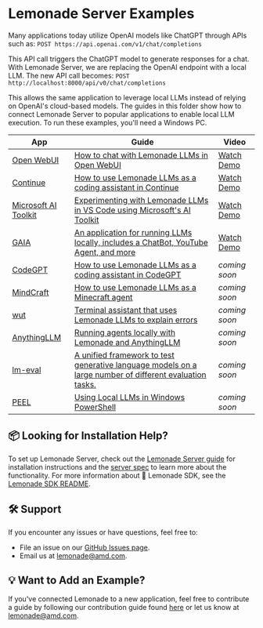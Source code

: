 # Lemonade Server Examples

Many applications today utilize OpenAI models like ChatGPT through APIs such as: `POST https://api.openai.com/v1/chat/completions`

This API call triggers the ChatGPT model to generate responses for a chat. With Lemonade Server, we are replacing the OpenAI endpoint with a local LLM. The new API call becomes: `POST http://localhost:8000/api/v0/chat/completions`

This allows the same application to leverage local LLMs instead of relying on OpenAI's cloud-based models. The guides in this folder show how to connect Lemonade Server to popular applications to enable local LLM execution. To run these examples, you'll need a Windows PC.

| App                 | Guide                                                                                               | Video                                                                                     |
|---------------------|-----------------------------------------------------------------------------------------------------|-------------------------------------------------------------------------------------------|
| [Open WebUI](https://github.com/open-webui/open-webui)         | [How to chat with Lemonade LLMs in Open WebUI](https://ryzenai.docs.amd.com/en/latest/llm/server_interface.html#open-webui-demo)   | [Watch Demo](https://www.youtube.com/watch?v=PXNTDZREJ_A)                                 |
| [Continue](https://www.continue.dev/)   | [How to use Lemonade LLMs as a coding assistant in Continue](./apps/continue.md)                                          | [Watch Demo](https://youtu.be/bP_MZnDpbUc?si=hRhLbLEV6V_OGlUt)                            |
| [Microsoft AI Toolkit](https://learn.microsoft.com/en-us/windows/ai/toolkit/)   | [Experimenting with Lemonade LLMs in VS Code using Microsoft's AI Toolkit](./apps/ai-toolkit.md)                                          | [Watch Demo](https://youtu.be/JecpotOZ6qo?si=WxWVQhUBCJQgE6vX)                            |
| [GAIA](https://github.com/amd/gaia)   | [An application for running LLMs locally, includes a ChatBot, YouTube Agent, and more](https://github.com/amd/gaia?tab=readme-ov-file#getting-started-guide) | [Watch Demo](https://youtu.be/_PORHv_-atI?si=EYQjmrRQ6Zy2H0ek)                            |
| [CodeGPT](https://codegpt.co/)   | [How to use Lemonade LLMs as a coding assistant in CodeGPT](./apps/codeGPT.md)                                          | _coming soon_                                                                             |
| [MindCraft](mindcraft.md) | [How to use Lemonade LLMs as a Minecraft agent](./apps/mindcraft.md) | _coming soon_                                                                             |
| [wut](https://github.com/shobrook/wut)   | [Terminal assistant that uses Lemonade LLMs to explain errors](./apps/wut.md)                                          | _coming soon_                                                                             |
| [AnythingLLM](https://anythingllm.com/) | [Running agents locally with Lemonade and AnythingLLM](./apps/anythingLLM.md) | _coming soon_                                                                             |
| [lm-eval](https://github.com/EleutherAI/lm-evaluation-harness)   | [A unified framework to test generative language models on a large number of different evaluation tasks.](./apps/lm-eval.md)              | _coming soon_                                                                             |
| [PEEL](https://github.com/lemonade-apps/peel)     | [Using Local LLMs in Windows PowerShell](https://github.com/lemonade-apps/peel?tab=readme-ov-file#installation)                   | _coming soon_                                                                             |

## 📦 Looking for Installation Help?

To set up Lemonade Server, check out the [Lemonade Server guide](./README.md) for installation instructions and the [server spec](./server_spec.md) to learn more about the functionality. For more information about 🍋 Lemonade SDK, see the [Lemonade SDK README](../README.md).

## 🛠️ Support

If you encounter any issues or have questions, feel free to:
- File an issue on our [GitHub Issues page](https://github.com/lemonade-sdk/lemonade/issues).
- Email us at [lemonade@amd.com](mailto:lemonade@amd.com).

## 💡 Want to Add an Example?

If you've connected Lemonade to a new application, feel free to contribute a guide by following our contribution guide found [here](../contribute.md) or let us know at [lemonade@amd.com](mailto:lemonade@amd.com).

<!--This file was originally licensed under Apache 2.0. It has been modified.
Modifications Copyright (c) 2025 AMD-->